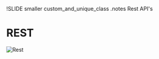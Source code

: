 !SLIDE smaller custom_and_unique_class
.notes Rest API's

# REST #

![Rest](https://farm1.staticflickr.com/56/111423043_b2421d4332_b.jpg)

